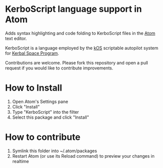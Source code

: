 # KerboScript language support in Atom

Adds syntax highlighting and code folding to KerboScript files
in the [Atom](https://atom.io/) text editor.

KerboScript is a language employed by the [kOS](http://ksp-kos.github.io/KOS_DOC/)
scriptable autopilot system for [Kerbal Space Program](http://kerbalspaceprogram.com).

Contributions are welcome. Please fork this repository and open a pull
request if you would like to contribute improvements.

# How to Install

1. Open Atom's Settings pane
2. Click "Install"
3. Type "KerboScript" into the filter
4. Select this package and click "Install"

# How to contribute

1. Symlink this folder into ~/.atom/packages
2. Restart Atom (or use its Reload command) to preview your changes in realtime
